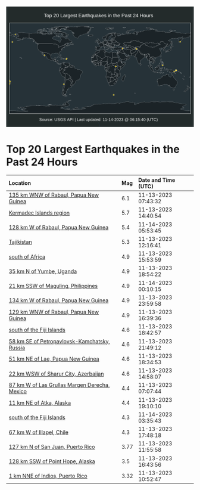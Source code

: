 ![Map](./map.png)

# Top 20 Largest Earthquakes in the Past 24 Hours

| Location | Mag | Date and Time (UTC) |
|:---|:---|:---|
| [135 km WNW of Rabaul, Papua New Guinea](https://earthquake.usgs.gov/earthquakes/eventpage/us7000lali) | 6.1 | 11-13-2023 07:43:32 |
| [Kermadec Islands region](https://earthquake.usgs.gov/earthquakes/eventpage/us7000lan3) | 5.7 | 11-13-2023 14:40:54 |
| [128 km W of Rabaul, Papua New Guinea](https://earthquake.usgs.gov/earthquakes/eventpage/usd00103xp) | 5.4 | 11-14-2023 05:53:45 |
| [Tajikistan](https://earthquake.usgs.gov/earthquakes/eventpage/us7000lamf) | 5.3 | 11-13-2023 12:16:41 |
| [south of Africa](https://earthquake.usgs.gov/earthquakes/eventpage/us7000lani) | 4.9 | 11-13-2023 15:53:59 |
| [35 km N of Yumbe, Uganda](https://earthquake.usgs.gov/earthquakes/eventpage/us7000larp) | 4.9 | 11-13-2023 18:54:22 |
| [21 km SSW of Maguling, Philippines](https://earthquake.usgs.gov/earthquakes/eventpage/us7000latm) | 4.9 | 11-14-2023 00:10:15 |
| [134 km W of Rabaul, Papua New Guinea](https://earthquake.usgs.gov/earthquakes/eventpage/us7000latj) | 4.9 | 11-13-2023 23:59:58 |
| [129 km WNW of Rabaul, Papua New Guinea](https://earthquake.usgs.gov/earthquakes/eventpage/us7000lanw) | 4.9 | 11-13-2023 16:39:36 |
| [south of the Fiji Islands](https://earthquake.usgs.gov/earthquakes/eventpage/us7000larm) | 4.6 | 11-13-2023 18:42:57 |
| [58 km SE of Petropavlovsk-Kamchatsky, Russia](https://earthquake.usgs.gov/earthquakes/eventpage/us7000lat0) | 4.6 | 11-13-2023 21:49:12 |
| [51 km NE of Lae, Papua New Guinea](https://earthquake.usgs.gov/earthquakes/eventpage/us7000larj) | 4.6 | 11-13-2023 18:34:53 |
| [22 km WSW of Sharur City, Azerbaijan](https://earthquake.usgs.gov/earthquakes/eventpage/us7000lan8) | 4.6 | 11-13-2023 14:58:07 |
| [87 km W of Las Grullas Margen Derecha, Mexico](https://earthquake.usgs.gov/earthquakes/eventpage/us7000lale) | 4.4 | 11-13-2023 07:07:44 |
| [11 km NE of Atka, Alaska](https://earthquake.usgs.gov/earthquakes/eventpage/us7000larq) | 4.4 | 11-13-2023 19:10:10 |
| [south of the Fiji Islands](https://earthquake.usgs.gov/earthquakes/eventpage/us7000lau5) | 4.3 | 11-14-2023 03:35:43 |
| [67 km W of Illapel, Chile](https://earthquake.usgs.gov/earthquakes/eventpage/us7000laq3) | 4.3 | 11-13-2023 17:48:18 |
| [127 km N of San Juan, Puerto Rico](https://earthquake.usgs.gov/earthquakes/eventpage/pr2023317001) | 3.77 | 11-13-2023 11:55:58 |
| [128 km SSW of Point Hope, Alaska](https://earthquake.usgs.gov/earthquakes/eventpage/ak023ekj5dy7) | 3.5 | 11-13-2023 16:43:56 |
| [1 km NNE of Indios, Puerto Rico](https://earthquake.usgs.gov/earthquakes/eventpage/pr2023317000) | 3.32 | 11-13-2023 10:52:47 |
